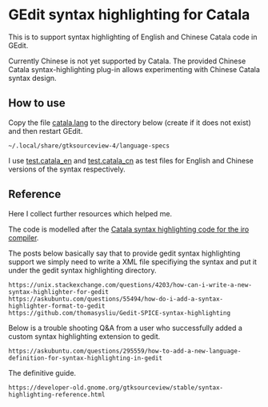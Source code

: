 # GEdit syntax highlighting for Catala

This is to support syntax highlighting of English and Chinese Catala code in GEdit. 

Currently Chinese is not yet supported by Catala. The provided Chinese Catala syntax-highlighting
plug-in allows experimenting with Chinese Catala syntax design.  

## How to use

Copy the file [catala.lang](catala.lang) to the directory below (create if it does not exist) and then 
restart GEdit. 
```
~/.local/share/gtksourceview-4/language-specs
```

I use [test.catala_en](test.catala_en) and [test.catala_cn](test.catala_cn) as test files for English and Chinese versions of the syntax respectively.

## Reference

Here I collect further resources which helped me.

The code is modelled after the  [Catala syntax highlighting code for the iro compiler](https://github.com/CatalaLang/catala/blob/e7c3ef604e1862dee82a1395ee2a1ea6beb5f9a2/syntax_highlighting/en/catala_en.iro).  


The posts below basically say that to provide gedit syntax highlighting support we simply need to write a XML file specifiying the syntax and put it under the gedit syntax highlighting directory.
```
https://unix.stackexchange.com/questions/4203/how-can-i-write-a-new-syntax-highlighter-for-gedit
https://askubuntu.com/questions/55494/how-do-i-add-a-syntax-highlighter-format-to-gedit
https://github.com/thomasysliu/Gedit-SPICE-syntax-highlighting
```

Below is a trouble shooting Q&A from a user who successfully added a custom syntax highlighting extension to gedit.
```
https://askubuntu.com/questions/295559/how-to-add-a-new-language-definition-for-syntax-highlighting-in-gedit
```

The definitive guide.
```
https://developer-old.gnome.org/gtksourceview/stable/syntax-highlighting-reference.html
```




